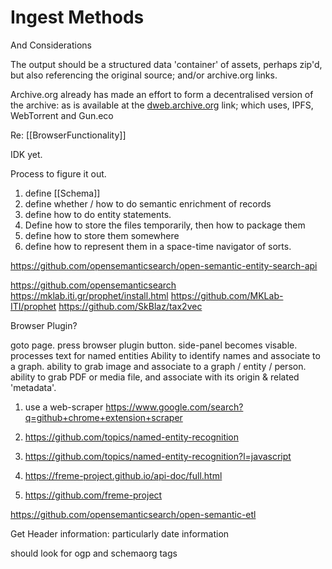 # Ingest Methods

And Considerations

The output should be a structured data 'container' of assets, perhaps zip'd, but also referencing the original source; and/or archive.org links.  

Archive.org already has made an effort to form a decentralised version of the archive: as is available at the [dweb.archive.org](https://dweb.archive.org/details/home) link; which uses, IPFS, WebTorrent and Gun.eco 

Re: [[BrowserFunctionality]]

IDK yet.

Process to figure it out.

1. define [[Schema]]
2. define whether / how to do semantic enrichment of records
3. define how to do entity statements. 
4. Define how to store the files temporarily, then how to package them
5. define how to store them somewhere
6. define how to represent them in a space-time navigator of sorts.

https://github.com/opensemanticsearch/open-semantic-entity-search-api


https://github.com/opensemanticsearch
https://mklab.iti.gr/prophet/install.html
https://github.com/MKLab-ITI/prophet
https://github.com/SkBlaz/tax2vec

Browser Plugin?

goto page.  press browser plugin button.
side-panel becomes visable.
processes text for named entities
Ability to identify names and associate to a graph.
ability to grab image and associate to a graph / entity / person.
ability to grab PDF or media file, and associate with its origin & related 'metadata'. 

1. use a web-scraper
https://www.google.com/search?q=github+chrome+extension+scraper 

2. https://github.com/topics/named-entity-recognition
3. https://github.com/topics/named-entity-recognition?l=javascript
4. https://freme-project.github.io/api-doc/full.html
5. https://github.com/freme-project

https://github.com/opensemanticsearch/open-semantic-etl


Get Header information: particularly date information

should look for ogp and schemaorg tags

